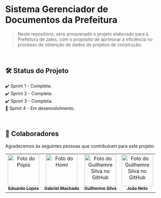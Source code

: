 # Sistema Gerenciador de Documentos da Prefeitura

>Neste repositório, será armazenado o projeto elaborado para a Prefeitura de Jales, com o propósito de aprimorar a eficiência no processo de obtenção de dados de projetos de construção.
<br />

## 🛠️ Status do Projeto

✔️ Sprint 1 - Completa.
<br />
✔️ Sprint 2 - Completa.
<br />
✔️ Sprint 3 - Completa.
<br />
🚧 Sprint 4 - Em desenvolvimento.

<br />

## 🤝 Colaboradores

Agradecemos às seguintes pessoas que contribuíram para este projeto:

<table>
  <tr>
    <td align="center">
      <a href="https://github.com/EduardoLoppes">
        <img src="https://avatars.githubusercontent.com/u/104988705?v=4" width="100px;" alt="Foto do Popis"/><br>
        <sub>
          <b>Eduardo Lopes</b>
        </sub>
      </a>
    </td>
    <td align="center">
      <a href="https://github.com/gabrielsantos578">
        <img src="https://avatars.githubusercontent.com/u/127057846?v=4" width="100px;" alt="Foto do Homi"/><br>
        <sub>
          <b>Gabriel Machado</b>
        </sub>
      </a>
    </td>
    <td align="center">
      <a href="https://github.com/Gui-Angelo-Silva">
        <img src="https://avatars.githubusercontent.com/u/100084412?v=4" width="100px;" alt="Foto do Guilhemre Silva no GitHub"/><br>
        <sub>
          <b>Guilherme Silva</b>
        </sub>
      </a>
    </td>
    <td align="center">
      <a href="https://github.com/JoaoNeto132">
        <img src="https://avatars.githubusercontent.com/u/105755085?v=4" width="100px;" alt="Foto do Guilhemre Silva no GitHub"/><br>
        <sub>
          <b>João Neto</b>
        </sub>
      </a>
    </td>
  </tr>
</table>
